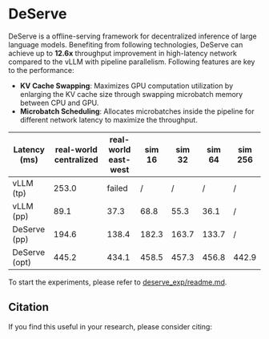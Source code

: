 # DeServe

DeServe is a offline-serving framework for decentralized inference of large language models. Benefiting from following technologies, DeServe can achieve up to **12.6x** throughput improvement in high-latency network compared to the vLLM with pipeline parallelism. Following features are key to the performance:

- **KV Cache Swapping**: Maximizes GPU computation utilization by enlarging the KV cache size through swapping microbatch memory between CPU and GPU. 
- **Microbatch Scheduling**: Allocates microbatches inside the pipeline for different network latency to maximize the throughput.

| Latency (ms)  | real-world centralized | real-world east-west | sim 16 | sim 32 | sim 64 | sim 256 |
|----------------|-----------------------|----------------------|--------|--------|--------|---------|
| vLLM (tp)      | 253.0                 | failed               | /      | /      | /      | /       |
| vLLM (pp)      | 89.1                  | 37.3                 | 68.8   | 55.3   | 36.1   | /       |
| DeServe (pp)   | 194.6                 | 138.4                | 182.3  | 163.7  | 133.7  | /       |
| DeServe (opt)  | 445.2                 | 434.1                | 458.5  | 457.3  | 456.8  | 442.9   |

To start the experiments, please refer to [deserve_exp/readme.md](deserve_exp/readme.md).

## Citation

If you find this useful in your research, please consider citing:

```

```
